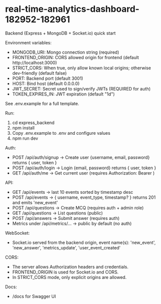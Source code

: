 # real-time-analytics-dashboard-182952-182961

Backend (Express + MongoDB + Socket.io) quick start

Environment variables:
- MONGODB_URI: Mongo connection string (required)
- FRONTEND_ORIGIN: CORS allowed origin for frontend (default http://localhost:3000)
- STRICT_CORS: When true, only allow known local origins; otherwise dev-friendly (default false)
- PORT: Backend port (default 3001)
- HOST: Bind host (default 0.0.0.0)
- JWT_SECRET: Secret used to sign/verify JWTs (REQUIRED for auth)
- TOKEN_EXPIRES_IN: JWT expiration (default "1d")

See .env.example for a full template.

Run:
1. cd express_backend
2. npm install
3. Copy .env.example to .env and configure values
4. npm run dev

Auth:
- POST /api/auth/signup -> Create user {username, email, password} returns { user, token }
- POST /api/auth/login -> Login {email, password} returns { user, token }
- GET /api/auth/me -> Get current user (requires Authorization: Bearer <token>)

API:
- GET /api/events -> last 10 events sorted by timestamp desc
- POST /api/events -> { username, event_type, timestamp? } returns 201 and emits 'new_event'
- POST /api/questions -> Create MCQ (requires auth + admin role)
- GET /api/questions -> List questions (public)
- POST /api/answers -> Submit answer (requires auth)
- Metrics under /api/metrics/... -> public by default (no auth)

WebSocket:
- Socket.io served from the backend origin, event name(s): 'new_event', 'new_answer', 'metrics_update', 'user_event_created'

CORS:
- The server allows Authorization headers and credentials.
- FRONTEND_ORIGIN is used for Socket.io and CORS.
- In STRICT_CORS mode, only explicit origins are allowed.

Docs:
- /docs for Swagger UI
